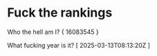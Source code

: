 # Fuck the rankings

Who the hell am I?
{ 16083545 }

What fucking year is it?
[ 2025-03-13T08:13:20Z ]
